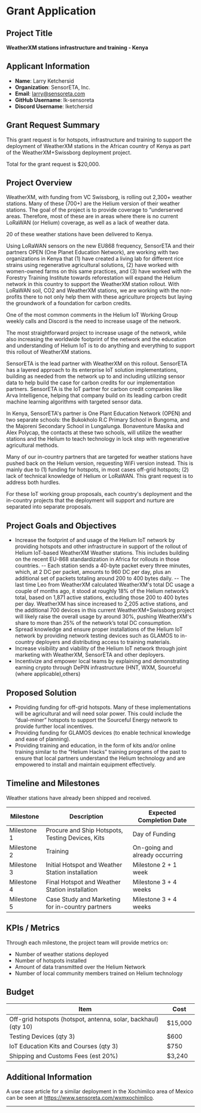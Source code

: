 # Grant Application

## Project Title
**WeatherXM stations infrastructure and training - Kenya**

## Applicant Information
- **Name**: Larry Ketchersid
- **Organization**: SensorETA, Inc.
- **Email**: larry@sensoreta.com
- **GitHub Username**: lk-sensoreta
- **Discord Username**: lketchersid

## Grant Request Summary
This grant request is for hotspots, infrastructure and training to support the deployment of WeatherXM stations in the African country of Kenya as part of the WeatherXM+Swissborg deployment project. 

Total for the grant request is $20,000.

## Project Overview
WeatherXM, with funding from VC Swissborg, is rolling out 2,300+ weather stations. Many of these (700+) are the Helium version of their weather stations. The goal of the project is to provide coverage to “underserved areas. Therefore, most of these are in areas where there is no current LoRaWAN (or Helium) coverage, as well as a lack of weather data.

20 of these weather stations have been delivered to Kenya.

Using LoRaWAN sensors on the new EU868 frequency, SensorETA and their partners OPEN (One Planet Education Network), are working with two organizations in Kenya that (1) have created a living lab for different rice strains using regenerative agricultural solutions, (2) have worked with women-owned farms on this same practices, and (3) have worked with the Forestry Training Institute towards reforestation will expand the Helium network in this country to support the WeatherXM station rollout. With LoRaWAN soil, CO2 and WeatherXM stations, we are working with the non-profits there to not only help them with these agriculture projects but laying the groundwork of a foundation for carbon credits.

One of the most common comments in the Helium IoT Working Group weekly calls and Discord is the need to increase usage of the network.

The most straightforward project to increase usage of the network, while also increasing the worldwide footprint of the network and the education and understanding of Helium IoT is to do anything and everything to support this rollout of WeatherXM stations.

SensorETA is the lead partner with WeatherXM on this rollout. SensorETA has a layered approach to its enterprise IoT solution implementations, building as needed from the network up to and including utilizing sensor data to help build the case for carbon credits for our implementation partners. SensorETA is the IoT partner for carbon credit companies like Arva Intelligence, helping that company build on its leading carbon credit machine learning algorithms with targeted sensor data.

In Kenya, SensorETA's partner is One Plant Education Network (OPEN) and two separate schools: the Bukokholo R.C Primary School in Bungoma, and the Majoreni Secondary School in Lungalunga. Bonaventure Masika and Alex Polycap, the contacts at these two schools, will utilize the weather stations and the Helium to teach technology in lock step with regenerative agricultural methods.

Many of our in-country partners that are targeted for weather stations have pushed back on the Helium version, requesting WiFi version instead. This is mainly due to (1) funding for hotspots, in most cases off-grid hotspots; (2) lack of technical knowledge of Helium or LoRaWAN. This grant request is to address both hurdles.

For these IoT working group proposals, each country's deployment and the in-country projects that the deployment will support and nurture are separated into separate proposals.

## Project Goals and Objectives
- Increase the footprint of and usage of the Helium IoT network by providing hotspots and other infrastructure in support of the rollout of Helium IoT-based WeatherXM Weather stations. This includes building on the recent EU-868 standardization in Africa for rollouts in those countries.
-- Each station sends a 40-byte packet every three minutes, which, at 2 DC per packet, amounts to 960 DC per day, plus an additional set of packets totaling around 200 to 400 bytes daily.
-- The last time Leo from WeatherXM calculated WeatherXM's total DC usage a couple of months ago, it stood at roughly 18% of the Helium network’s total, based on 1,871 active stations, excluding those 200 to 400 bytes per day. WeatherXM has since increased to 2,205 active stations, and the additional 700 devices in this current WeatherXM+Swissborg project will likely raise the overall usage by around 30%, pushing WeatherXM's share to more than 25% of the network’s total DC consumption. 
- Spread knowledge and ensure proper installations of the Helium IoT network by providing network testing devices such as GLAMOS to in-country deployers and distributing access to training materials.
- Increase visibility and viability of the Helium IoT network through joint marketing with WeatherXM, SensorETA and other deployers.
- Incentivize and empower local teams by explaining and demonstrating earning crypto through DePIN infrastructure (HNT, WXM, Sourceful (where applicable),others)

## Proposed Solution
- Providing funding for off-grid hotspots. Many of these implementations will be agricultural and will need solar power. This could include the “dual-miner” hotspots to support the Sourceful Energy network to provide further local incentives.
- Providing funding for GLAMOS devices (to enable technical knowledge and ease of planning).
- Providing training and education, in the form of kits and/or online training similar to the “Helium Hacks” training programs of the past to ensure that local partners understand the Helium technology and are empowered to install and maintain equipment effectively.

## Timeline and Milestones
Weather stations have already been shipped and received.

| Milestone | Description | Expected Completion Date |
| --------- | ----------- | ------------------------ |
| Milestone 1 | Procure and Ship Hotspots, Testing Devices, Kits | Day of Funding |
| Milestone 2 | Training | On-going and already occurring |
| Milestone 3 | Initial Hotspot and Weather Station installation | Milestone 2 + 1 week |
| Milestone 4 | Final Hotspot and Weather Station installation | Milestone 3 + 4 weeks |
| Milestone 5 | Case Study and Marketing for in-country partners | Milestone 3 + 4 weeks |

## KPIs / Metrics

Through each milestone, the project team will provide metrics on:
- Number of weather stations deployed
- Number of hotspots installed
- Amount of data transmitted over the Helium Network
- Number of local community members trained on Helium technology

## Budget

| Item | Cost |
| ---- | ---- |
| Off-grid hotspots (hotspot, antenna, solar, backhaul) (qty 10) | $15,000 | 
| Testing Devices (qty 3) | $600 |
| IoT Education Kits and Courses (qty 3) | $750 |
| Shipping and Customs Fees (est 20%) | $3,240

## Additional Information
A use case article for a similar deployment in the Xochimilco area of Mexico can be seen at https://www.sensoreta.com/wxmxochimilco.

---